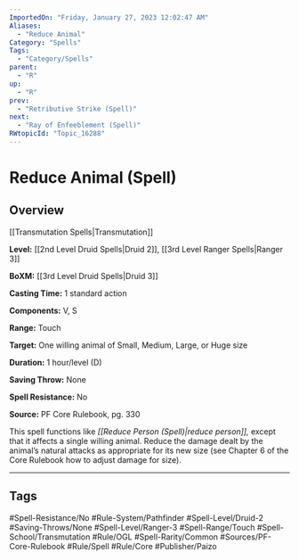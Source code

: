 ```yaml
---
ImportedOn: "Friday, January 27, 2023 12:02:47 AM"
Aliases:
  - "Reduce Animal"
Category: "Spells"
Tags:
  - "Category/Spells"
parent:
  - "R"
up:
  - "R"
prev:
  - "Retributive Strike (Spell)"
next:
  - "Ray of Enfeeblement (Spell)"
RWtopicId: "Topic_16288"
---
```

# Reduce Animal (Spell)
## Overview
[[Transmutation Spells|Transmutation]]

**Level:** [[2nd Level Druid Spells|Druid 2]], [[3rd Level Ranger Spells|Ranger 3]]

**BoXM:** [[3rd Level Druid Spells|Druid 3]]

**Casting Time:** 1 standard action

**Components:** V, S

**Range:** Touch

**Target:** One willing animal of Small, Medium, Large, or Huge size

**Duration:** 1 hour/level (D)

**Saving Throw:** None

**Spell Resistance:** No

**Source:** PF Core Rulebook, pg. 330

This spell functions like *[[Reduce Person (Spell)|reduce person]],* except that it affects a single willing animal. Reduce the damage dealt by the animal’s natural attacks as appropriate for its new size (see Chapter 6 of the Core Rulebook how to adjust damage for size).


---
## Tags
#Spell-Resistance/No #Rule-System/Pathfinder #Spell-Level/Druid-2 #Saving-Throws/None #Spell-Level/Ranger-3 #Spell-Range/Touch #Spell-School/Transmutation #Rule/OGL #Spell-Rarity/Common #Sources/PF-Core-Rulebook #Rule/Spell #Rule/Core #Publisher/Paizo

